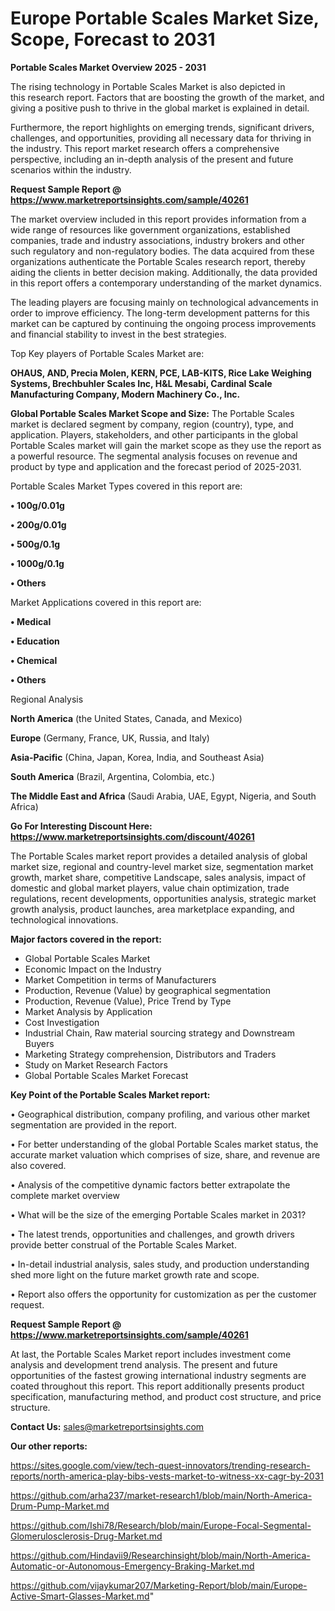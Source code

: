 # Europe Portable Scales Market Size, Scope, Forecast to 2031

<Strong> Portable Scales Market Overview 2025 - 2031</strong>

The rising technology in Portable Scales Market is also depicted in this research report. Factors that are boosting the growth of the market, and giving a positive push to thrive in the global market is explained in detail.

Furthermore, the report highlights on emerging trends, significant drivers, challenges, and opportunities, providing all necessary data for thriving in the industry. This report market research offers a comprehensive perspective, including an in-depth analysis of the present and future scenarios within the industry.

<strong>Request Sample Report @ <a href=https://www.marketreportsinsights.com/sample/40261>https://www.marketreportsinsights.com/sample/40261</a></strong>

The market overview included in this report provides information from a wide range of resources like government organizations, established companies, trade and industry associations, industry brokers and other such regulatory and non-regulatory bodies. The data acquired from these organizations authenticate the Portable Scales research report, thereby aiding the clients in better decision making. Additionally, the data provided in this report offers a contemporary understanding of the market dynamics.

The leading players are focusing mainly on technological advancements in order to improve efficiency. The long-term development patterns for this market can be captured by continuing the ongoing process improvements and financial stability to invest in the best strategies.

Top Key players of Portable Scales Market are:

<strong>OHAUS, AND, Precia Molen, KERN, PCE, LAB-KITS, Rice Lake Weighing Systems, Brechbuhler Scales Inc, H&L Mesabi, Cardinal Scale Manufacturing Company, Modern Machinery Co., Inc.</strong>

<strong><b>Global Portable Scales Market Scope and Size:</b></strong>
The Portable Scales market is declared segment by company, region (country), type, and application. Players, stakeholders, and other participants in the global Portable Scales market will gain the market scope as they use the report as a powerful resource. The segmental analysis focuses on revenue and product by type and application and the forecast period of 2025-2031.

Portable Scales Market Types covered in this report are:

<strong>•  100g/0.01g

•  200g/0.01g

•  500g/0.1g

•  1000g/0.1g

•  Others</strong>

Market Applications covered in this report are:

<strong>•  Medical

•  Education

•  Chemical

•  Others</strong> 

Regional Analysis

<strong>North America</strong> (the United States, Canada, and Mexico)

<strong>Europe</strong> (Germany, France, UK, Russia, and Italy)

<strong>Asia-Pacific</strong> (China, Japan, Korea, India, and Southeast Asia)

<strong>South America</strong> (Brazil, Argentina, Colombia, etc.)

<strong>The Middle East and Africa</strong> (Saudi Arabia, UAE, Egypt, Nigeria, and South Africa)

<strong>Go For Interesting Discount Here: <a href=https://www.marketreportsinsights.com/discount/40261>https://www.marketreportsinsights.com/discount/40261</a></strong>

The Portable Scales market report provides a detailed analysis of global market size, regional and country-level market size, segmentation market growth, market share, competitive Landscape, sales analysis, impact of domestic and global market players, value chain optimization, trade regulations, recent developments, opportunities analysis, strategic market growth analysis, product launches, area marketplace expanding, and technological innovations.

<strong><b>Major factors covered in the report:</b></strong>
<ul>
  <li>Global Portable Scales Market </li>
  <li>Economic Impact on the Industry</li>
  <li>Market Competition in terms of Manufacturers</li>
  <li>Production, Revenue (Value) by geographical segmentation</li>
  <li>Production, Revenue (Value), Price Trend by Type</li>
  <li>Market Analysis by Application</li>
  <li>Cost Investigation</li>
  <li>Industrial Chain, Raw material sourcing strategy and Downstream Buyers</li>
  <li>Marketing Strategy comprehension, Distributors and Traders</li>
  <li>Study on Market Research Factors</li>
  <li>Global Portable Scales Market Forecast</li>
</ul>

<strong><b>Key Point of the Portable Scales Market report:</b></strong>

• Geographical distribution, company profiling, and various other market segmentation are provided in the report.

• For better understanding of the global Portable Scales market status, the accurate market valuation which comprises of size, share, and revenue are also covered.

• Analysis of the competitive dynamic factors better extrapolate the complete market overview

• What will be the size of the emerging Portable Scales market in 2031?

• The latest trends, opportunities and challenges, and growth drivers provide better construal of the Portable Scales Market.

• In-detail industrial analysis, sales study, and production understanding shed more light on the future market growth rate and scope.

• Report also offers the opportunity for customization as per the customer request.

<strong>Request Sample Report @ <a href=https://www.marketreportsinsights.com/sample/40261>https://www.marketreportsinsights.com/sample/40261</a></strong>

At last, the Portable Scales Market report includes investment come analysis and development trend analysis. The present and future opportunities of the fastest growing international industry segments are coated throughout this report. This report additionally presents product specification, manufacturing method, and product cost structure, and price structure.

<strong>Contact Us:</strong>
sales@marketreportsinsights.com

<strong>Our other reports:</strong>

<a href=https://sites.google.com/view/tech-quest-innovators/trending-research-reports/north-america-play-bibs-vests-market-to-witness-xx-cagr-by-2031>https://sites.google.com/view/tech-quest-innovators/trending-research-reports/north-america-play-bibs-vests-market-to-witness-xx-cagr-by-2031</a>

<a href=https://github.com/arha237/market-research1/blob/main/North-America-Drum-Pump-Market.md>https://github.com/arha237/market-research1/blob/main/North-America-Drum-Pump-Market.md</a>

<a href=https://github.com/Ishi78/Research/blob/main/Europe-Focal-Segmental-Glomerulosclerosis-Drug-Market.md>https://github.com/Ishi78/Research/blob/main/Europe-Focal-Segmental-Glomerulosclerosis-Drug-Market.md</a>

<a href=https://github.com/Hindavii9/Researchinsight/blob/main/North-America-Automatic-or-Autonomous-Emergency-Braking-Market.md>https://github.com/Hindavii9/Researchinsight/blob/main/North-America-Automatic-or-Autonomous-Emergency-Braking-Market.md</a>

<a href=https://github.com/vijaykumar207/Marketing-Report/blob/main/Europe-Active-Smart-Glasses-Market.md>https://github.com/vijaykumar207/Marketing-Report/blob/main/Europe-Active-Smart-Glasses-Market.md</a>"
